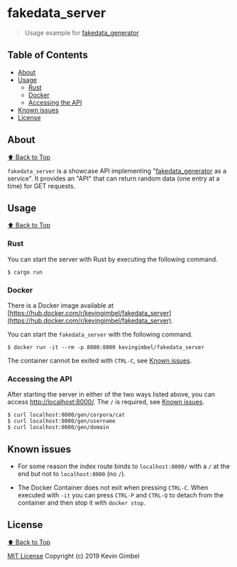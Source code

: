 # fakedata_server
> Usage example for [fakedata_generator](https://github.com/kevingimbel/fakedata_generator)

## Table of Contents
* [About](#about)
* [Usage](#usage)
  * [Rust](#rust)
  * [Docker](#docker)
  * [Accessing the API](#accessing-the-api)
* [Known issues](#known-issues) 
* [License](#license) 

## About
[⬆️ Back to Top](#table-of-contents)

`fakedata_server` is a showcase API implementing "[fakedata_generator](https://github.com/kevingimbel/fakedata_generator) as a service". It provides an "API" that can return random data (one entry at a time) for GET requests.

## Usage
[⬆️ Back to Top](#table-of-contents)

### Rust

You can start the server with Rust by executing the following command.

```
$ cargo run
```

### Docker

There is a Docker image available at [https://hub.docker.com/r/kevingimbel/fakedata_server](https://hub.docker.com/r/kevingimbel/fakedata_server).

You can start the `fakedata_server` with the following command. 
```
$ docker run -it --rm -p 8000:8000 kevingimbel/fakedata_server
```

The container cannot be exited with `CTRL-C`, see [Known issues](#known-issues).


### Accessing the API

After starting the server in either of the two ways listed above, you can access [http://localhost:8000/](http://localhost:8000/). The `/` is required, see [Known issues](#known-issues).

```
$ curl localhost:8000/gen/corpora/cat
$ curl localhost:8000/gen/username
$ curl localhost:8000/gen/domain 
```
## Known issues

* For some reason the index route binds to `localhost:8000/` with a `/` at the end but not to `localhost:8000` (no `/`).

* The Docker Container does not exit when pressing `CTRL-C`. When executed with `-it` you can press `CTRL-P` and `CTRL-Q` to detach from the container and then stop it with `docker stop`. 

## License
[⬆️ Back to Top](#table-of-contents)

[MIT License](https://github.com/kevingimbel/fakedata_server/blob/master/LICENSE) Copyright (c) 2019 Kevin Gimbel